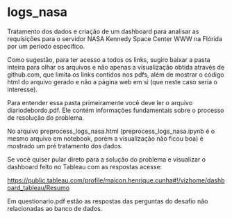 # logs_nasa

Tratamento dos dados e criação de um dashboard para analisar as requisições para o servidor NASA Kennedy Space Center WWW na Flórida por um período específico.

Como sugestão, para ter acesso a todos os links, sugiro baixar a pasta inteira para olhar os arquivos e não apenas a visualização obtida através de github.com, que limita os links contidos nos pdfs, além de mostrar o código html do arquivo gerado e não a página web em si (que neste caso seria o interesse).

Para entender essa pasta primeiramente você deve ler o arquivo diariodebordo.pdf. Ele contém informações fundamentais sobre o processo de resolução do problema.

No arquivo preprocess_logs_nasa.html (preprocess_logs_nasa.ipynb é o mesmo arquivo em notebook, porém a visualização não ficou boa) é mostrado um pré tratamento dos dados.

Se você quiser pular direto para a solução do problema e visualizar o dashboard feito no Tableau com as respostas acesse:

https://public.tableau.com/profile/maicon.henrique.cunha#!/vizhome/dashboard_tableau/Resumo

Em questionario.pdf estão as respostas das perguntas do desafio não relacionadas ao banco de dados.
